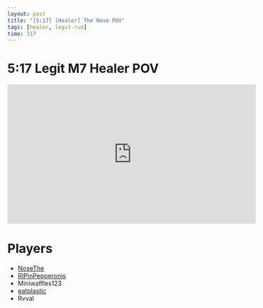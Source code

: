 ```yaml
---
layout: post
title: "[5:17] [Healer] The Nose POV"
tags: [healer, legit-run]
time: 317
---
```


# 5:17 Legit M7 Healer POV
<iframe width="560" height="315" src="https://www.youtube.com/embed/3CDhk9ML-Mk?si=CE5kxax-iFuHJFvm" title="YouTube video player" frameborder="0" allow="accelerometer; autoplay; clipboard-write; encrypted-media; gyroscope; picture-in-picture; web-share" referrerpolicy="strict-origin-when-cross-origin" allowfullscreen></iframe>

# Players
- [NoseThe](https://thenose2003.github.io/2025-03-06-NoseThe/)
- [RIPinPepperonis](https://thenose2003.github.io/2025-03-07-RIPinPepperonis/)
- Miniwaffles123
- [eatplastic](https://thenose2003.github.io/2025-03-07-eatplastic/)
- Rvval
